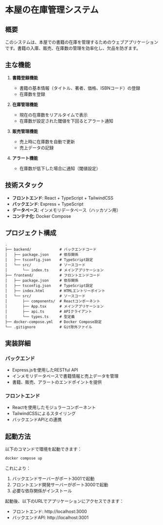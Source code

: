 # 本屋の在庫管理システム

## 概要

このシステムは、本屋での書籍の在庫を管理するためのウェブアプリケーションです。書籍の入庫、販売、在庫数の管理を効率化し、欠品を防ぎます。

## 主な機能

1. **書籍登録機能**
   - 書籍の基本情報（タイトル、著者、価格、ISBNコード）の登録
   - 在庫数を登録

2. **在庫管理機能**
   - 現在の在庫数をリアルタイムで表示
   - 在庫数が設定された閾値を下回るとアラート通知

3. **販売管理機能**
   - 売上時に在庫数を自動で更新
   - 売上データの記録

4. **アラート機能**
   - 在庫数が低下した場合に通知（閾値設定）

## 技術スタック

- **フロントエンド**: React + TypeScript + TailwindCSS
- **バックエンド**: Express + TypeScript
- **データベース**: インメモリデータベース（ハッカソン用）
- **コンテナ化**: Docker Compose

## プロジェクト構成

```
.
├── backend/             # バックエンドコード
│   ├── package.json     # 依存関係
│   ├── tsconfig.json    # TypeScript設定
│   └── src/             # ソースコード
│       └── index.ts     # メインアプリケーション
├── frontend/            # フロントエンドコード
│   ├── package.json     # 依存関係
│   ├── tsconfig.json    # TypeScript設定
│   ├── index.html       # HTMLエントリーポイント
│   └── src/             # ソースコード
│       ├── components/  # Reactコンポーネント
│       ├── App.tsx      # メインアプリケーション
│       ├── api.ts       # APIクライアント
│       └── types.ts     # 型定義
├── docker-compose.yml   # Docker Compose設定
└── .gitignore           # Git除外ファイル
```

## 実装詳細

### バックエンド

- Express.jsを使用したRESTful API
- インメモリデータベースで書籍情報と売上データを管理
- 書籍、販売、アラートのエンドポイントを提供

### フロントエンド

- Reactを使用したモジュラーコンポーネント
- TailwindCSSによるスタイリング
- バックエンドAPIとの連携

## 起動方法

以下のコマンドで環境を起動できます：

```bash
docker compose up
```

これにより：
1. バックエンドサーバーがポート3001で起動
2. フロントエンド開発サーバーがポート3000で起動
3. 必要な依存関係がインストール

起動後、以下のURLでアプリケーションにアクセスできます：
- フロントエンド: http://localhost:3000
- バックエンドAPI: http://localhost:3001